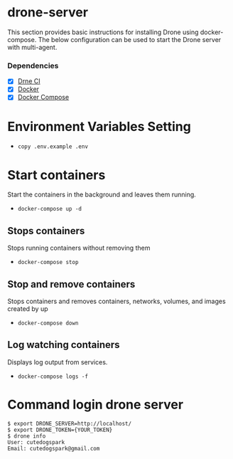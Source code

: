 
# drone-server
This section provides basic instructions for installing Drone using docker-compose. The below configuration can be used to start the Drone server with multi-agent.

### Dependencies
- [x] [Drne CI](https://github.com/drone/drone)
- [x] [Docker](https://www.docker.com/)
- [x] [Docker Compose
](https://docs.docker.com/compose/)

# Environment Variables Setting
* `copy .env.example .env `

# Start containers 
Start the containers in the background and leaves them running.
* `docker-compose up -d`

## Stops containers
Stops running containers without removing them
* `docker-compose stop `

## Stop and remove containers
Stops containers and removes containers, networks, volumes, and images created by up
* `docker-compose down `

## Log watching containers
Displays log output from services.
* `docker-compose logs -f`

# Command login drone server
```
$ export DRONE_SERVER=http://localhost/
$ export DRONE_TOKEN={YOUR_TOKEN}
$ drone info
User: cutedogspark
Email: cutedogspark@gmail.com
```
